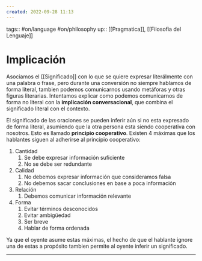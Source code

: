 ```yaml
---
created: 2022-09-28 11:13
---
```

tags:: #on/language #on/philosophy 
up:: [[Pragmatica]], [[Filosofia del Lenguaje]]
# Implicación
Asociamos el [[Significado]] con lo que se quiere expresar literálmente con una palabra o frase, pero durante una conversión no siempre hablamos de forma literal, tambien podemos comunicarnos usando metáforas y otras figuras literarias. Intentamos explicar como podemos comunicarnos de forma no literal con la **implicación conversacional**, que combina el significado literal con el contexto.

El significado de las oraciones se pueden inferir aún si no esta expresado de forma literal, asumiendo que la otra persona esta siendo cooperativa con nosotros. Esto es llamado **principio cooperativo**. Existen 4 máximas que los hablantes siguen al adherirse al principio cooperativo:
1. Cantidad
	1. Se debe expresar información suficiente
	2. No se debe ser redundante
2. Calidad
	1. No debemos expresar información que consideramos falsa
	2. No debemos sacar conclusiones en base a poca información
3. Relación
	1. Debemos comunicar información relevante
4. Forma
	1. Evitar términos desconocidos
	2. Evitar ambigüedad
	3. Ser breve
	4. Hablar de forma ordenada

Ya que el oyente asume estas máximas, el hecho de que el hablante ignore una de estas a propósito tambien permite al oyente inferir un significado.
___

